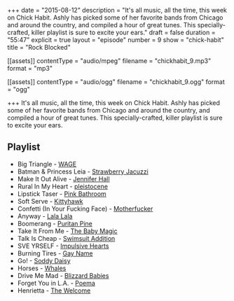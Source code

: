 +++
date = "2015-08-12"
description = "It's all music, all the time, this week on Chick Habit. Ashly has picked some of her favorite bands from Chicago and around the country, and compiled a hour of great tunes. This specially-crafted, killer playlist is sure to excite your ears."
draft = false
duration = "55:47"
explicit = true
layout = "episode"
number = 9
show = "chick-habit"
title = "Rock Blocked"

[[assets]]
  contentType = "audio/mpeg"
  filename = "chickhabit_9.mp3"
  format = "mp3"

[[assets]]
  contentType = "audio/ogg"
  filename = "chickhabit_9.ogg"
  format = "ogg"

+++
It's all music, all the time, this week on Chick Habit. Ashly has picked some of her favorite bands from Chicago and around the country, and compiled a hour of great tunes. This specially-crafted, killer playlist is sure to excite your ears.

## Playlist

* Big Triangle - [WAGE](https://wage1.bandcamp.com/releases)
* Batman & Princess Leia - [Strawberry Jacuzzi](https://strawberryjacuzzi.bandcamp.com)
* Make It Out Alive - [Jennifer Hall](https://jenniferhall.bandcamp.com)
* Rural In My Heart - [pleistocene]( https://pleistoceneband.bandcamp.com) 
* Lipstick Taser - [Pink Bathroom](https://pinkbathroom.bandcamp.com/releases)
* Soft Serve - [Kittyhawk](https://kittyhawkisaband.bandcamp.com)
* Confetti (In Your Fucking Face) - [Motherfucker]( https://motherfuckermotherfucker.bandcamp.com) 
* Anyway - [Lala Lala](https://lalabandlala.bandcamp.com)
* Boomerang - [Puritan Pine](https://puritanpine.bandcamp.com)
* Take It From Me - [The Baby Magic](https://thebabymagicmusic.bandcamp.com)
* Talk Is Cheap - [Swimsuit Addition](https://swimsuitaddition.bandcamp.com)
* SVE YRSELF - [Impulsive Hearts](https://impulsivehearts.bandcamp.com)
* Burning Tires - [Gay Name](https://gayname.bandcamp.com)
* Go! - [Soddy Daisy](https://soddydaisy.bandcamp.com)
* Horses - [Whales](https://whalesmusic.bandcamp.com)
* Drive Me Mad - [Blizzard Babies](https://blizzardbabies.bandcamp.com)
* Forget You in L.A. - [Poema](http://www.poemamusic.com)
* Henrietta - [The Welcome](https://thewelcome.bandcamp.com)
